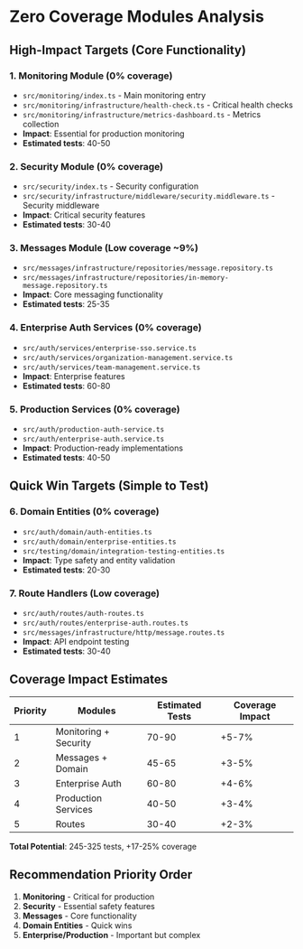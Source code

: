# Zero Coverage Modules Analysis

## High-Impact Targets (Core Functionality)

### 1. Monitoring Module (0% coverage)
- `src/monitoring/index.ts` - Main monitoring entry
- `src/monitoring/infrastructure/health-check.ts` - Critical health checks
- `src/monitoring/infrastructure/metrics-dashboard.ts` - Metrics collection
- **Impact**: Essential for production monitoring
- **Estimated tests**: 40-50

### 2. Security Module (0% coverage)  
- `src/security/index.ts` - Security configuration
- `src/security/infrastructure/middleware/security.middleware.ts` - Security middleware
- **Impact**: Critical security features
- **Estimated tests**: 30-40

### 3. Messages Module (Low coverage ~9%)
- `src/messages/infrastructure/repositories/message.repository.ts`
- `src/messages/infrastructure/repositories/in-memory-message.repository.ts`
- **Impact**: Core messaging functionality
- **Estimated tests**: 25-35

### 4. Enterprise Auth Services (0% coverage)
- `src/auth/services/enterprise-sso.service.ts`
- `src/auth/services/organization-management.service.ts`
- `src/auth/services/team-management.service.ts`
- **Impact**: Enterprise features
- **Estimated tests**: 60-80

### 5. Production Services (0% coverage)
- `src/auth/production-auth-service.ts`
- `src/auth/enterprise-auth.service.ts`
- **Impact**: Production-ready implementations
- **Estimated tests**: 40-50

## Quick Win Targets (Simple to Test)

### 6. Domain Entities (0% coverage)
- `src/auth/domain/auth-entities.ts`
- `src/auth/domain/enterprise-entities.ts`
- `src/testing/domain/integration-testing-entities.ts`
- **Impact**: Type safety and entity validation
- **Estimated tests**: 20-30

### 7. Route Handlers (Low coverage)
- `src/auth/routes/auth-routes.ts`
- `src/auth/routes/enterprise-auth.routes.ts`
- `src/messages/infrastructure/http/message.routes.ts`
- **Impact**: API endpoint testing
- **Estimated tests**: 30-40

## Coverage Impact Estimates

| Priority | Modules | Estimated Tests | Coverage Impact |
|----------|---------|-----------------|-----------------|
| 1 | Monitoring + Security | 70-90 | +5-7% |
| 2 | Messages + Domain | 45-65 | +3-5% |
| 3 | Enterprise Auth | 60-80 | +4-6% |
| 4 | Production Services | 40-50 | +3-4% |
| 5 | Routes | 30-40 | +2-3% |

**Total Potential**: 245-325 tests, +17-25% coverage

## Recommendation Priority Order

1. **Monitoring** - Critical for production
2. **Security** - Essential safety features
3. **Messages** - Core functionality
4. **Domain Entities** - Quick wins
5. **Enterprise/Production** - Important but complex